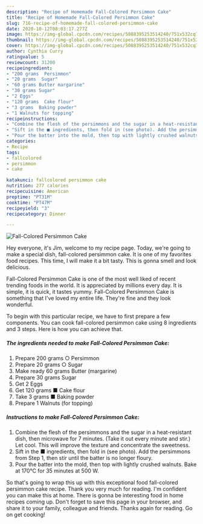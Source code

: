 ```yaml
---
description: "Recipe of Homemade Fall-Colored Persimmon Cake"
title: "Recipe of Homemade Fall-Colored Persimmon Cake"
slug: 716-recipe-of-homemade-fall-colored-persimmon-cake
date: 2020-10-12T08:03:17.277Z
image: https://img-global.cpcdn.com/recipes/5088395253514240/751x532cq70/fall-colored-persimmon-cake-recipe-main-photo.jpg
thumbnail: https://img-global.cpcdn.com/recipes/5088395253514240/751x532cq70/fall-colored-persimmon-cake-recipe-main-photo.jpg
cover: https://img-global.cpcdn.com/recipes/5088395253514240/751x532cq70/fall-colored-persimmon-cake-recipe-main-photo.jpg
author: Cynthia Curry
ratingvalue: 5
reviewcount: 31200
recipeingredient:
- "200 grams  Persimmon"
- "20 grams  Sugar"
- "60 grams Butter margarine"
- "30 grams Sugar"
- "2 Eggs"
- "120 grams  Cake flour"
- "3 grams  Baking powder"
- "1 Walnuts for topping"
recipeinstructions:
- "Combine the flesh of the persimmons and the sugar in a heat-resistant dish, then microwave for 7 minutes. (Take it out every minute and stir.) Let cool. This will improve the texture and concentrate the sweetness."
- "Sift in the ■ ingredients, then fold in (see photo). Add the persimmons from Step 1, then stir until the batter is no longer floury."
- "Pour the batter into the mold, then top with lightly crushed walnuts. Bake at 170°C for 35 minutes at 500 W."
categories:
- Recipe
tags:
- fallcolored
- persimmon
- cake

katakunci: fallcolored persimmon cake 
nutrition: 277 calories
recipecuisine: American
preptime: "PT31M"
cooktime: "PT47M"
recipeyield: "3"
recipecategory: Dinner

---
```



![Fall-Colored Persimmon Cake](https://img-global.cpcdn.com/recipes/5088395253514240/751x532cq70/fall-colored-persimmon-cake-recipe-main-photo.jpg)

Hey everyone, it's Jim, welcome to my recipe page. Today, we're going to make a special dish, fall-colored persimmon cake. It is one of my favorites food recipes. This time, I will make it a bit tasty. This is gonna smell and look delicious.



Fall-Colored Persimmon Cake is one of the most well liked of recent trending foods in the world. It is appreciated by millions every day. It is simple, it is quick, it tastes yummy. Fall-Colored Persimmon Cake is something that I've loved my entire life. They're fine and they look wonderful.


To begin with this particular recipe, we have to first prepare a few components. You can cook fall-colored persimmon cake using 8 ingredients and 3 steps. Here is how you can achieve that.

<!--inarticleads1-->

##### The ingredients needed to make Fall-Colored Persimmon Cake:

1. Prepare 200 grams ○ Persimmon
1. Prepare 20 grams ○ Sugar
1. Make ready 60 grams Butter (margarine)
1. Prepare 30 grams Sugar
1. Get 2 Eggs
1. Get 120 grams ■ Cake flour
1. Take 3 grams ■ Baking powder
1. Prepare 1 Walnuts (for topping)




<!--inarticleads2-->

##### Instructions to make Fall-Colored Persimmon Cake:

1. Combine the flesh of the persimmons and the sugar in a heat-resistant dish, then microwave for 7 minutes. (Take it out every minute and stir.) Let cool. This will improve the texture and concentrate the sweetness.
1. Sift in the ■ ingredients, then fold in (see photo). Add the persimmons from Step 1, then stir until the batter is no longer floury.
1. Pour the batter into the mold, then top with lightly crushed walnuts. Bake at 170°C for 35 minutes at 500 W.




So that's going to wrap this up with this exceptional food fall-colored persimmon cake recipe. Thank you very much for reading. I'm confident you can make this at home. There is gonna be interesting food in home recipes coming up. Don't forget to save this page in your browser, and share it to your family, colleague and friends. Thanks again for reading. Go on get cooking!

